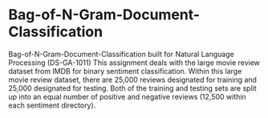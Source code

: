 # Bag-of-N-Gram-Document-Classification
Bag-of-N-Gram-Document-Classification built for Natural Language Processing (DS-GA-1011)
This assignment deals with the  large movie review dataset from IMDB for binary sentiment classification. Within this large movie review dataset, there are 25,000 reviews designated for training and 25,000 designated for testing. Both of the training and testing sets are split up into an equal number of positive and negative reviews (12,500 within each sentiment directory). 
